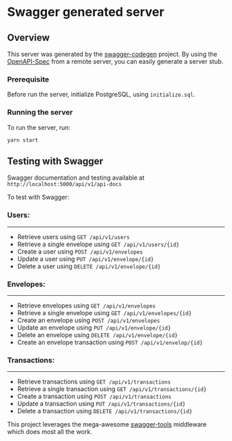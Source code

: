 # Swagger generated server

## Overview

This server was generated by the [swagger-codegen](https://github.com/swagger-api/swagger-codegen) project. By using the [OpenAPI-Spec](https://github.com/OAI/OpenAPI-Specification) from a remote server, you can easily generate a server stub.

### Prerequisite

Before run the server, initialize PostgreSQL, using `initialize.sql`.

### Running the server

To run the server, run:

```
yarn start
```

## Testing with Swagger

Swagger documentation and testing available at `http://localhost:5000/api/v1/api-docs`

To test with Swagger:

### Users:

---

- Retrieve users using `GET /api/v1/users`
- Retrieve a single envelope using `GET /api/v1/users/{id}`
- Create a user using `POST /api/v1/envelopes`
- Update a user using `PUT /api/v1/envelope/{id}`
- Delete a user using `DELETE /api/v1/envelope/{id}`

### Envelopes:

---

- Retrieve envelopes using `GET /api/v1/envelopes`
- Retrieve a single envelope using `GET /api/v1/envelopes/{id}`
- Create an envelope using `POST /api/v1/envelopes`
- Update an envelope using `PUT /api/v1/envelope/{id}`
- Delete an envelope using `DELETE /api/v1/envelope/{id}`
- Create an envelope transaction using `POST /api/v1/envelop/{id}`

### Transactions:

---

- Retrieve transactions using `GET /api/v1/transactions`
- Retrieve a single transaction using `GET /api/v1/transactions/{id}`
- Create a transaction using `POST /api/v1/transactions`
- Update a transaction using `PUT /api/v1/transactions/{id}`
- Delete a transaction using `DELETE /api/v1/transactions/{id}`

This project leverages the mega-awesome [swagger-tools](https://github.com/apigee-127/swagger-tools) middleware which does most all the work.
